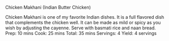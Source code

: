 Chicken Makhani (Indian Butter Chicken)
    
Chicken Makhani is one of my favorite Indian dishes. It is a full flavored dish that complements the chicken well. It can be made as mild or spicy as you wish by adjusting the cayenne. Serve with basmati rice and naan bread.
Prep:
10 mins
Cook:
25 mins
Total:
35 mins
Servings:
4
Yield:
4 servings

